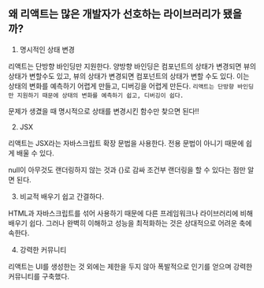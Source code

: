 ## 왜 리액트는 많은 개발자가 선호하는 라이브러리가 됐을까?

1. 명시적인 상태 변경

리액트는 단방향 바인딩만 지원한다. 양방향 바인딩은 컴포넌트의 상태가 변경되면 뷰의 상태가 변할수도 있고, 뷰의 상태가 변경되면 컴포넌트의 상태가 변할 수도 있다. 이는 상태의 변화를 예측하기 어렵게 만들고, 디버깅을 어렵게 만든다. `리액트는 단방향 바인딩만 지원하기 때문에 상태의 변화를 예측하기 쉽고, 디버깅이 쉽다.`

문제가 생겼을 때 명시적으로 상태를 변경시킨 함수만 찾으면 된다!!

2. JSX

리액트는 JSX라는 자바스크립트 확장 문법을 사용한다. 전용 문법이 아니기 때문에 쉽게 배울 수 있다.

null이 아무것도 랜더링하지 않는 것과 {}로 감싸 조건부 랜더링을 할 수 있다는 점만 알면 된다.

3. 비교적 배우기 쉽고 간결하다.

HTML과 자바스크립트를 섞어 사용하기 때문에 다른 프레임워크나 라이브러리에 비해 배우기 쉽다. 그러나 완벽히 이해하고 성능을 최적화하는 것은 상대적으로 어려운 축에 속한다.

4. 강력한 커뮤니티

리액트는 UI를 생성한는 것 외에는 제한을 두지 않아 폭발적으로 인기를 얻으며 강력한 커뮤니티를 구축했다.
